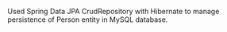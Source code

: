 Used Spring Data JPA CrudRepository with Hibernate to manage persistence of Person entity in MySQL database.
